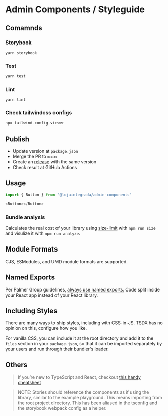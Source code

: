 # Admin Components / Styleguide

## Comamnds

### Storybook

```bash
yarn storybook
```

### Test

```bash
yarn test
```

### Lint

```bash
yarn lint
```

### Check tailwindcss configs

```bash
npx tailwind-config-viewer
```

## Publish

- Update version at `package.json`
- Merge the PR to `main`
- Create an [release](https://github.com/lojaintegrada/admin-components/releases) with the same version
- Check result at GitHub Actions

## Usage

```js
import { Button } from '@lojaintegrada/admin-components'

<Button></Button>
```

### Bundle analysis

Calculates the real cost of your library using [size-limit](https://github.com/ai/size-limit) with `npm run size` and visulize it with `npm run analyze`.

## Module Formats

CJS, ESModules, and UMD module formats are supported.

## Named Exports

Per Palmer Group guidelines, [always use named exports.](https://github.com/palmerhq/typescript#exports) Code split inside your React app instead of your React library.

## Including Styles

There are many ways to ship styles, including with CSS-in-JS. TSDX has no opinion on this, configure how you like.

For vanilla CSS, you can include it at the root directory and add it to the `files` section in your `package.json`, so that it can be imported separately by your users and run through their bundler's loader.

## Others

> If you’re new to TypeScript and React, checkout [this handy cheatsheet](https://github.com/sw-yx/react-typescript-cheatsheet/)

> NOTE: Stories should reference the components as if using the library, similar to the example playground. This means importing from the root project directory. This has been aliased in the tsconfig and the storybook webpack config as a helper.
